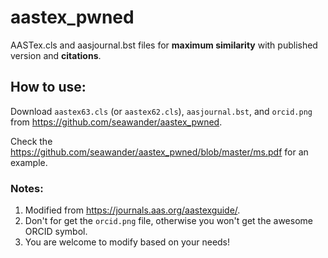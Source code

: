 # aastex_pwned
AASTex.cls and aasjournal.bst files for __maximum similarity__ with published version and __citations__.

## How to use:
Download ```aastex63.cls``` (or ```aastex62.cls```), ```aasjournal.bst```, and ```orcid.png``` from https://github.com/seawander/aastex_pwned.

Check the https://github.com/seawander/aastex_pwned/blob/master/ms.pdf for an example.

### Notes:
1. Modified from https://journals.aas.org/aastexguide/.
2. Don't for get the ```orcid.png``` file, otherwise you won't get the awesome ORCID symbol.
3. You are welcome to modify based on your needs!
